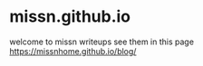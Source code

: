 # missn.github.io
welcome to missn writeups see them in this page
https://missnhome.github.io/blog/

